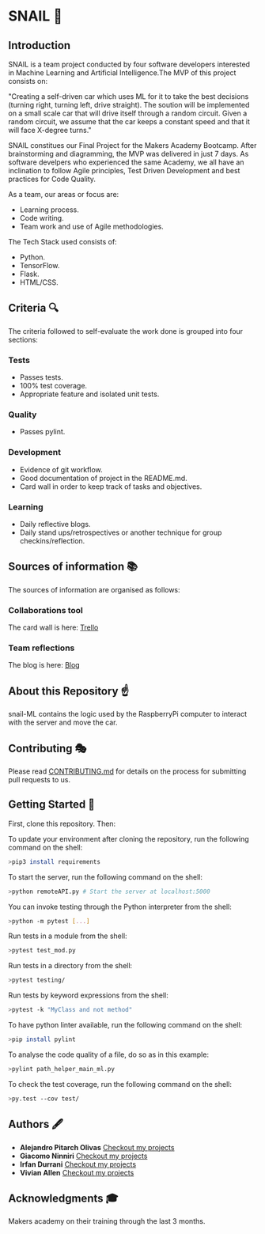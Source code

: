 # SNAIL 🐌

## Introduction

SNAIL is a team project conducted by four software developers interested in Machine Learning and Artificial Intelligence.The MVP of this project consists on: 

"Creating a self-driven car which uses ML for it to take the best decisions (turning right, turning left, drive straight).
The soution will be implemented on a small scale car that will drive itself through a random circuit.
Given a random circuit, we assume that the car keeps a constant speed and that it will face X-degree turns."

SNAIL constitues our Final Project for the Makers Academy Bootcamp. After brainstorming and diagramming, the MVP was delivered in just 7 days. As software develpers who experienced the same Academy, we all have an inclination to follow Agile principles, Test Driven Development and best practices for Code Quality.

As a team, our areas or focus are:
- Learning process.
- Code writing.
- Team work and use of Agile methodologies.

The Tech Stack used consists of:
- Python.
- TensorFlow.
- Flask. 
- HTML/CSS.


## Criteria 🔍  
The criteria followed to self-evaluate the work done is grouped into four sections:
### Tests
* Passes tests.
* 100% test coverage.
* Appropriate feature and isolated unit tests.
### Quality
* Passes pylint.
### Development
* Evidence of git workflow.
* Good documentation of project in the README.md.
* Card wall in order to keep track of tasks and objectives.
### Learning
* Daily reflective blogs.
* Daily stand ups/retrospectives or another technique for group checkins/reflection.

## Sources of information 📚
The sources of information are organised as follows:
### Collaborations tool
The card wall is here: [Trello](https://trello.com/b/rpLKHhdw/ml1)
### Team reflections
The blog is here:
[Blog](https://medium.com/team-snail)

## About this Repository ☝️
snail-ML contains the logic used by the RaspberryPi computer to interact with the server and move the car.


## Contributing 🎭
Please read [CONTRIBUTING.md](CONTRIBUTING.md) for details on the process for submitting pull requests to us.

## Getting Started 🚴‍

First, clone this repository. Then:

To update your environment after cloning the repository, run the following command on the shell:
```bash
>pip3 install requirements
```
To start the server, run the following command on the shell:
```bash
>python remoteAPI.py # Start the server at localhost:5000
```
You can invoke testing through the Python interpreter from the shell:
```bash
>python -m pytest [...]
```
Run tests in a module from the shell:
```bash
>pytest test_mod.py
```
Run tests in a directory from the shell:
```bash
>pytest testing/
```
Run tests by keyword expressions from the shell:
```bash
>pytest -k "MyClass and not method"
```
To have python linter available, run the following command on the shell:
```bash
>pip install pylint
```
To analyse the code quality of a file, do so as in this example:
```bash
>pylint path_helper_main_ml.py
```
To check the test coverage, run the following command on the shell:
```bash
>py.test --cov test/
```

## Authors 🖋
* **Alejandro Pitarch Olivas**
[Checkout my projects](https://github.com/xelAhcratiPsavilO)
* **Giacomo Ninniri**
[Checkout my projects](https://github.com/Gia1987)
* **Irfan Durrani**
[Checkout my projects](https://github.com/durranee)
* **Vivian Allen**
[Checkout my projects](https://github.com/VivianAllen)

## Acknowledgments 🎓
Makers academy on their training through the last 3 months. 
